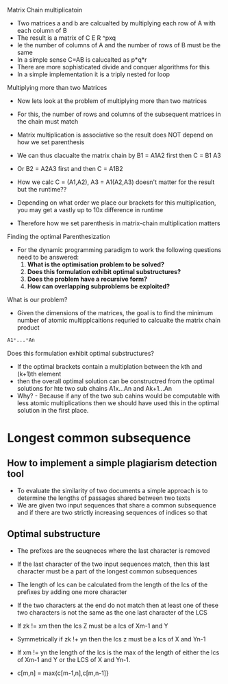 Matrix Chain multiplicatoin
- Two matrices a and b are calcualted by multiplying each row of A with each column of B 
- The result is a matrix of C E R ^pxq
- Ie the number of columns of A and the number of rows of B must be the same
- In a simple sense C=AB is calucalted as p\*q\*r 
- There are more sophisticated divide and conquer algorithms for this
- In a simple implementation it is a triply nested for loop

Multiplying more than two Matrices
- Now lets look at the problem of multiplying more than two matrices
- For this, the number of rows and columns of the subsequent matrices in the chain must match 
- Matrix multiplication is associative so the result does NOT depend on how we set parenthesis
- We can thus clacualte the matrix chain by B1 = A1A2 first then C = B1 A3
- Or B2 = A2A3 first and then C = A1B2

- How we calc C = (A1,A2), A3 = A1(A2,A3) doesn't matter for the result but the runtime??
- Depending on what order we place our brackets for this multiplication, you may get a vastly up to 10x difference in runtime 
- Therefore how we set parenthesis in matrix-chain multiplication matters


Finding the optimal Parenthesization

- For the dynamic programming paradigm to work the following questions need to be answered:
	1. **What is the optimisation problem to be solved?**
	2. **Does this formulation exhibit optimal substructures?**
	3. **Does the problem have a recursive form?**
	4. **How can overlapping subproblems be exploited?**

What is our problem?

- Given the dimensions of the matrices, the goal is to find the minimum number of atomic multipplcaitions requried to calcualte the matrix chain product
```python
A1*...*An
```

Does this formulation exhibit optimal substructures?
- If the optimal brackets contain a multiplation between the kth and (k+1)th element
- then the overall optimal solution can be constructred from the optimal solutions for hte two sub chains A1x...An and Ak+1...An
- Why? - Because if any of the two sub cahins would be computable with less atomic multiplications then we should have used this in the optimal solution in the first place.

# Longest common subsequence

## How to implement a simple plagiarism detection tool

- To evaluate the similarity of two documents a simple approach is to determine the lengths of passages shared between two texts
- We are given two input sequences that share a common subsequence and if there are two strictly increasing sequences of indices so that 

## Optimal substructure

- The prefixes are the seuqneces where the last character is removed
- If the last character of the two input sequences match, then this last character must be a part of the longest common subsequences
- The length of lcs can be calculated from the length of the lcs of the prefixes by adding one more character
- If the two characters at the end do not match then at least one of these two characters is not the same as the one last character of the LCS
- If zk != xm then the lcs Z must be a lcs of Xm-1 and Y


- Symmetrically if zk !+ yn then the lcs z must be a lcs of X and Yn-1
- If xm != yn the length of the lcs is the max of the length of either the lcs of Xm-1 and Y or the LCS of X and Yn-1.
- c[m,n] = max{c[m-1,n],c[m,n-1]}